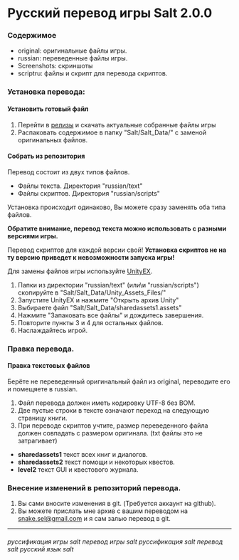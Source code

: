 # Русский перевод игры Salt 2.0.0

### Содержимое
* original: оригинальные файлы игры.
* russian: переведенные файлы игры. 
* Screenshots: скриншоты
* scriptru: файлы и скрипт для перевода скриптов.

### Установка перевода:
#### Установить готовый файл
1. Перейти в [релизы](https://github.com/SnakeSel/Salt/releases) и скачать актуальные собранные файлы игры
2. Распаковать содержимое в папку "Salt/Salt_Data/" с заменой оригинальных файлов.

#### Собрать из репозитория
Перевод состоит из двух типов файлов.
* Файлы текста. Директория "russian/text"
* Файлы скриптов. Директория "russian/scripts"

Установка происходит одинаково, Вы можете сразу заменять оба типа файлов.

**Обратите внимание, перевод текста можно использовать с разными версиями игры.**

Перевод скриптов для каждой версии свой! **Установка скриптов не на ту версию приведет к невозможности запуска игры!**

Для замены файлов игры используйте [UnityEX](http://www.zoneofgames.ru/forum/index.php?showtopic=36240).

1. Папки из директории "russian/text" (или\и "russian/scripts") скопируйте в "Salt/Salt_Data/Unity_Assets_Files/"
2. Запустите UnityEX и нажмите "Открыть архив Unity"
3. Выбираете файл "Salt/Salt_Data/sharedassets1.assets"
4. Нажмите "Запаковать все файлы" и дождитесь завершения.
5. Повторите пункты 3 и 4 для остальных файлов.
6. Наслаждайтесь игрой.

### Правка перевода.
#### Правка текстовых файлов
Берёте не переведенный оригинальный файл из original, переводите его и помещяете в russian.

1. Файл перевода должен иметь кодировку UTF-8 без BOM.
2. Две пустые строки в тексте означают переход на следующую страницу книги.
3. При переводе скриптов учтите, размер переведенного файла должен совпадать с размером оригинала. (txt файлы это не затрагивает)

* **sharedassets1** текст всех книг и диалогов.
* **sharedassets2** текст помощи и некоторых квестов.
* **level2** текст GUI и квестового журнала.

### Внесение изменений в репозиторий перевода.
1. Вы сами вносите изменения в git. (Требуется аккаунт на github).
2. Вы можете прислать мне архив с вашим переводом на snake.sel@gmail.com и я сам залью перевод в git.

***
###### руссификация игры salt перевод игры salt руссификация salt перевод salt русский язык salt
